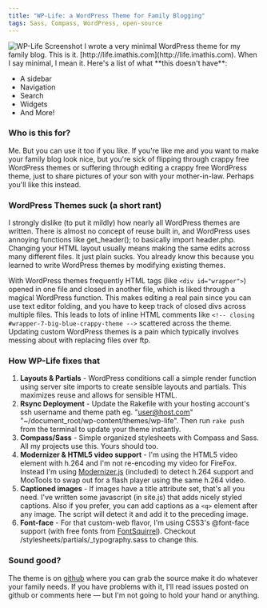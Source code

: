 ```yaml
---
title: "WP-Life: a WordPress Theme for Family Blogging"
tags: Sass, Compass, WordPress, open-source
---
```


<img src="/content/blog/2010/wp-life/wp-life-screenshot.jpg" alt="WP-Life Screenshot" class="right" />
I wrote a very minimal WordPress theme for my family blog. This is it. [http://life.imathis.com](http://life.imathis.com). When I say minimal, I mean it.
Here's a list of what **this doesn't have**:

- A sidebar
- Navigation
- Search
- Widgets
- And More!

### Who is this for?

Me. But you can use it too if you like. If you're like me and you want to make your family blog look nice, but you're sick of flipping through crappy free WordPress themes or suffering through editing a crappy free WordPress theme, just to share pictures of your son with your mother-in-law. Perhaps you'll like this instead.

### WordPress Themes suck (a short rant)

I strongly dislike (to put it mildly) how nearly all WordPress themes are written. There is almost no concept of reuse built in, and WordPress uses annoying functions like get_header(); to basically import header.php. Changing your HTML layout usually means
making the same edits across many different files. It just plain sucks. You already know this because you learned to write WordPress themes by modifying existing themes.

With WordPress themes frequently HTML tags (like `<div id="wrapper">`) opened in one file and closed in another file, which is liked through a magical WordPress function. This makes editing a real pain since you can use text editor folding, and you have to keep track
of closed divs across multiple files. This leads to lots of inline HTML comments like `<!-- closing #wrapper-7-big-blue-crappy-theme -->` scattered across the theme.
Updating custom WordPress themes is a pain which typically involves messing about with replacing files over ftp.

### How WP-Life fixes that

1. **Layouts & Partials** - WordPress conditions call a simple render function using server site imports to create sensible layouts and partials. This maximizes reuse and allows for sensible HTML.
2. **Rsync Deployment** - Update the Rakefile with your hosting account's ssh username and theme path eg. "user@host.com" "~/document_root/wp-content/themes/wp-life". Then run `rake push` from the terminal to update your theme instantly.
3. **Compass/Sass** - Simple organized stylesheets with Compass and Sass. All my projects use this. Yours should too.
4. **Modernizer & HTML5 video support** - I'm using the HTML5 video element with h.264 and I'm not re-encoding my video for FireFox. Instead I'm using [Modernizer.js](http://modernizr.com) (included) to detect h.264 support and MooTools to swap out for a flash player using the same h.264 video.
5. **Captioned images** - If images have a title attribute set, that's all you need. I've written some javascript (in site.js) that adds nicely styled captions. Also if you prefer, you can add captions as a `<q>` element after any image. The script will detect it and add it to the preceding image.
6. **Font-face** - For that custom-web flavor, I'm using CSS3's @font-face support (with free fonts from [FontSquirrel](http://fontsquirrel.com/)). Checkout /stylesheets/partials/_typography.sass to change this.

### Sound good?

The theme is on [github](http://github.com/imathis/wp-life) where you can grab the source make it do whatever your family needs.
If you have problems with it, I'll read issues posted on github or comments here &mdash; but I'm not going to hold your hand or anything.